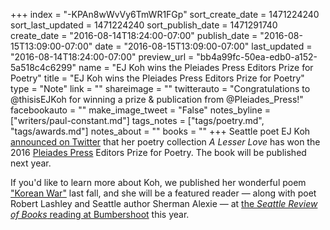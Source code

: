 +++
index = "-KPAn8wWvVy6TmWR1FGp"
sort_create_date = 1471224240
sort_last_updated = 1471224240
sort_publish_date = 1471291740
create_date = "2016-08-14T18:24:00-07:00"
publish_date = "2016-08-15T13:09:00-07:00"
date = "2016-08-15T13:09:00-07:00"
last_updated = "2016-08-14T18:24:00-07:00"
preview_url = "bb4a99fc-50ea-edb0-a152-5a518c4c6299"
name = "EJ Koh wins the Pleiades Press Editors Prize for Poetry"
title = "EJ Koh wins the Pleiades Press Editors Prize for Poetry"
type = "Note"
link = ""
shareimage = ""
twitterauto = "Congratulations to @thisisEJKoh for winning a prize & publication from @Pleiades_Press!"
facebookauto = ""
make_image_tweet = "False"
notes_byline = ["writers/paul-constant.md"]
tags_notes = ["tags/poetry.md", "tags/awards.md"]
notes_about = ""
books = ""
+++
Seattle poet EJ Koh [announced on Twitter](https://twitter.com/thisisEJKoh/status/764137891341611009?lang=en) that her poetry collection *A Lesser Love* has won the 2016 [Pleiades Press](http://pleiadespress.org/about/) Editors Prize for Poetry. The book will be published next year. 

If you'd like to learn more about Koh, we published her wonderful poem ["Korean War"](http://www.seattlereviewofbooks.com/notes/2015/10/06/korean-war/) last fall, and she will be a featured reader — along with poet Robert Lashley and Seattle author Sherman Alexie — at [the *Seattle Review of Books* reading at Bumbershoot](http://bumbershoot.com/lineup#!programmation=artist$seattle-review-of-books-featuring-sherman-alexie-robert-lashley-and-ej-koh/164) this year.